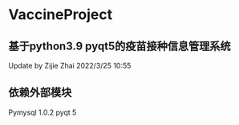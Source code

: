 # VaccineProject
## 基于python3.9 pyqt5的疫苗接种信息管理系统

Update by Zijie Zhai 2022/3/25 10:55
## 依赖外部模块
Pymysql 1.0.2
pyqt 5

